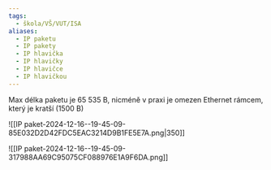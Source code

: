 ```yaml
---
tags:
  - škola/VŠ/VUT/ISA
aliases:
  - IP paketu
  - IP pakety
  - IP hlavička
  - IP hlavičky
  - IP hlavičce
  - IP hlavičkou
---
```

Max délka paketu je 65 535 B, nicméně v praxi je omezen Ethernet rámcem, který je kratší (1500 B)

![[IP paket-2024-12-16--19-45-09-85E032D2D42FDC5EAC3214D9B1FE5E7A.png|350]]

![[IP paket-2024-12-16--19-45-09-317988AA69C95075CF088976E1A9F6DA.png]]

